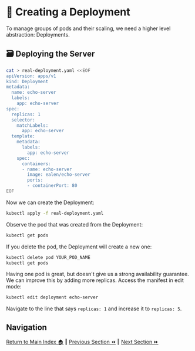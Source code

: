 # 🚀 Creating a Deployment
To manage groups of pods and their scaling, we need a higher level abstraction: Deployments.

## 🗃️ Deploying the Server

```bash
cat > real-deployment.yaml <<EOF
apiVersion: apps/v1
kind: Deployment
metadata:
  name: echo-server
  labels:
    app: echo-server
spec:
  replicas: 1
  selector:
    matchLabels:
      app: echo-server
  template:
    metadata:
      labels:
        app: echo-server
    spec:
      containers:
      - name: echo-server
        image: ealen/echo-server
        ports:
        - containerPort: 80
EOF
```

Now we can create the Deployment:

```bash
kubectl apply -f real-deployment.yaml
```

Observe the pod that was created from the Deployment:

```bash
kubectl get pods
```

If you delete the pod, the Deployment will create a new one:
```bash
kubectl delete pod YOUR_POD_NAME
kubectl get pods
```

Having one pod is great, but doesn't give us a strong availability guarantee. We can improve this by adding more replicas. Access the manifest in edit mode:
```bash
kubectl edit deployment echo-server
```

Navigate to the line that says `replicas: 1` and increase it to `replicas: 5`.


## Navigation

[Return to Main Index 🏠](../readme.md) ‖
[Previous Section ⏪](../03-the-application/readme.md) ‖ [Next Section ⏩](../05-network-basics/readme.md)
